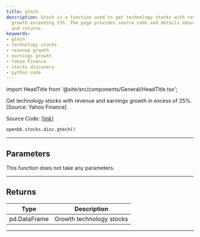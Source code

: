 ```yaml
---
title: gtech
description: Gtech is a function used to get technology stocks with revenue and earnings
  growth exceeding 25%. The page provides source code and details about parameters
  and returns.
keywords:
- gtech
- technology stocks
- revenue growth
- earnings growth
- Yahoo Finance
- stocks discovery
- python code
---
```


import HeadTitle from '@site/src/components/General/HeadTitle.tsx';

<HeadTitle title="stocks.disc.gtech - Reference | OpenBB SDK Docs" />

Get technology stocks with revenue and earnings growth in excess of 25%. [Source: Yahoo Finance]

Source Code: [[link](https://github.com/OpenBB-finance/OpenBBTerminal/tree/main/openbb_terminal/stocks/discovery/yahoofinance_model.py#L76)]

```python wordwrap
openbb.stocks.disc.gtech()
```

---

## Parameters

This function does not take any parameters.

---

## Returns

| Type | Description |
| ---- | ----------- |
| pd.DataFrame | Growth technology stocks |
---

